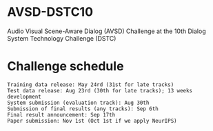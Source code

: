 # AVSD-DSTC10
Audio Visual Scene-Aware Dialog (AVSD) Challenge at the 10th Dialog System Technology Challenge (DSTC)

# Challenge schedule
    Training data release: May 24rd (31st for late tracks)
    Test data release: Aug 23rd (30th for late tracks); 13 weeks development
    System submission (evaluation track): Aug 30th
    Submission of final results (any tracks): Sep 6th
    Final result announcement: Sep 17th
    Paper submission: Nov 1st (Oct 1st if we apply NeurIPS)
